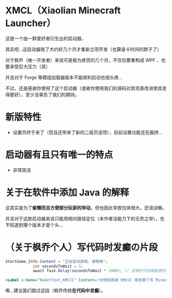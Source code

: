 
# XMCL（Xiaolian Minecraft Launcher）


这是一个由一群爱好者衍生出的启动器，

其实吧...这启动器拖了大约好几个月才重新立项开发（也算是卡时间的脖子了）

对于枫乔（唯一开发者）来说可是极为疼苦的几个月，不仅仅要重构成 WPF ，也要承受巨大压力（哭）

并且对于 Forge 等模组加载器版本不能顺利启动也很头疼...

不过，还是感谢你使用了这个启动器（或者你使用我们的源码对其完善改进使其变得更好），至少没辜负了我们的期待。

# 新版特性

- 设置页终于来了（而且还带来了新的二级页选项），目前设置功能还在画饼...

# 启动器有且只有唯一的特点

- 非常简洁

# 关于在软件中添加 Java 的解释

这其实是为了**偷懒而且方便部分玩家的举动**，但也因此导致包体很大。还请谅解。

并且对于这款启动器来说只能用相对路径定位（本作者没能力下的无奈之举），也不知道到哪个版本才是个头...

# （关于枫乔个人）写代码时发癫の片段

```csharp
StartGame_Info.Content = "正在启动游戏，请稍候";
            int secondsToWait = 5; 
            await Task.Delay(secondsToWait * 1000); // 这俩行代码我故意的（
```

```xml
<Label x:Name="NuGetText_KMCCC" Content="也特别感谢 KMCCC 库拯救了写 Minecraft 启动及登录的疼苦时刻（笑）" HorizontalAlignment="Left" Margin="32,345,0,0" VerticalAlignment="Top"/>
```

嘶...建议我们跳过这段（枫乔传统**在代码中发癫**）。